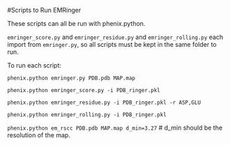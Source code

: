 #Scripts to Run EMRinger

These scripts can all be run with phenix.python. 

`emringer_score.py` and `emringer_residue.py` and `emringer_rolling.py` each import from `emringer.py`, so all scripts must be kept in the same folder to run.

To run each script:

`phenix.python emringer.py PDB.pdb MAP.map`

`phenix.python emringer_score.py -i PDB_ringer.pkl`

`phenix.python emringer_residue.py -i PDB_ringer.pkl -r ASP,GLU`

`phenix.python emringer_rolling.py -i PDB_ringer.pkl`

`phenix.python em_rscc PDB.pdb MAP.map d_min=3.27` #  d_min should be the resolution of the map.